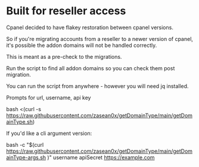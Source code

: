 # Built for reseller access

Cpanel decided to have flakey restoration between cpanel versions.

So if you're migrating accounts from a reseller to a newer version of cpanel, it's possible the addon domains will not be handled correctly.

This is meant as a pre-check to the migrations.

Run the script to find all addon domains so you can check them post migration.

You can run the script from anywhere - however you will need jq installed.

Prompts for url, username, api key

bash <(curl -s https://raw.githubusercontent.com/zasean0x/getDomainType/main/getDomainType.sh)

If you'd like a cli argument version:

bash -c "$(curl https://raw.githubusercontent.com/zasean0x/getDomainType/main/getDomainType-args.sh )"  username apiSecret https://example.com